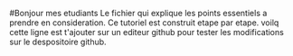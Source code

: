 #Bonjour mes etudiants
Le fichier qui explique les points essentiels a prendre en consideration.
Ce tutoriel est construit etape par etape. 
voilq cette ligne est t'ajouter sur un editeur github pour tester les modifications sur le despositoire github.

